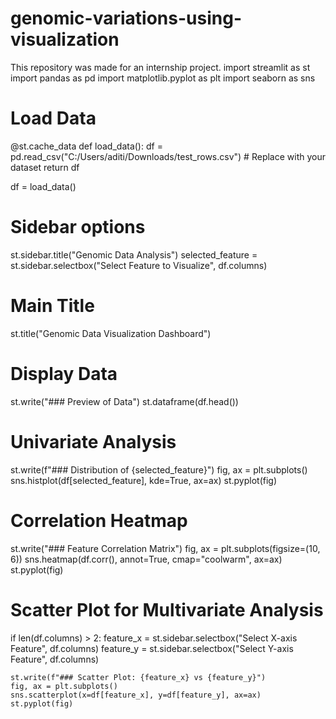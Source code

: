 # genomic-variations-using-visualization
This repository was made for an internship project.
import streamlit as st
import pandas as pd
import matplotlib.pyplot as plt
import seaborn as sns

# Load Data
@st.cache_data
def load_data():
    df = pd.read_csv("C:/Users/aditi/Downloads/test_rows.csv")  # Replace with your dataset
    return df

df = load_data()

# Sidebar options
st.sidebar.title("Genomic Data Analysis")
selected_feature = st.sidebar.selectbox("Select Feature to Visualize", df.columns)

# Main Title
st.title("Genomic Data Visualization Dashboard")

# Display Data
st.write("### Preview of Data")
st.dataframe(df.head())

# Univariate Analysis
st.write(f"### Distribution of {selected_feature}")
fig, ax = plt.subplots()
sns.histplot(df[selected_feature], kde=True, ax=ax)
st.pyplot(fig)

# Correlation Heatmap
st.write("### Feature Correlation Matrix")
fig, ax = plt.subplots(figsize=(10, 6))
sns.heatmap(df.corr(), annot=True, cmap="coolwarm", ax=ax)
st.pyplot(fig)

# Scatter Plot for Multivariate Analysis
if len(df.columns) > 2:
    feature_x = st.sidebar.selectbox("Select X-axis Feature", df.columns)
    feature_y = st.sidebar.selectbox("Select Y-axis Feature", df.columns)
    
    st.write(f"### Scatter Plot: {feature_x} vs {feature_y}")
    fig, ax = plt.subplots()
    sns.scatterplot(x=df[feature_x], y=df[feature_y], ax=ax)
    st.pyplot(fig)
